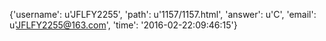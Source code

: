 {'username': u'JFLFY2255', 'path': u'1157/1157.html', 'answer': u'C', 'email': u'JFLFY2255@163.com', 'time': '2016-02-22:09:46:15'}